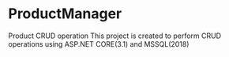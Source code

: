 # ProductManager
Product CRUD operation
This project is created to perform CRUD operations using ASP.NET CORE(3.1) and MSSQL(2018)
